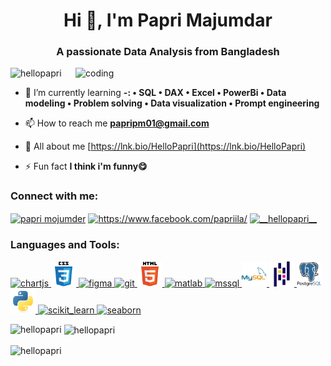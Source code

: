 <h1 align="center">Hi 👋, I'm Papri Majumdar</h1>
<h3 align="center">A passionate Data Analysis from Bangladesh</h3>
<img align="right" alt="coding" width="400" src= https://user-images.githubusercontent.com/89764162/216025420-8abe7bc6-0085-46a9-b5e8-27779e5f7a00.gif
<p align="left"> <img src="https://komarev.com/ghpvc/?username=hellopapri&label=Profile%20views&color=0e75b6&style=flat" alt="hellopapri" /> </p>

- 🌱 I’m currently learning **-:
• SQL
• DAX
• Excel
• PowerBi
• Data modeling
• Problem solving
• Data visualization
• Prompt engineering**

- 📫 How to reach me **papripm01@gmail.com**
  
- 📄 All about me [https://lnk.bio/HelloPapri](https://lnk.bio/HelloPapri)

- ⚡ Fun fact **I think i'm funny😋**

<h3 align="left">Connect with me:</h3>
<p align="left">
<a href="https://linkedin.com/in/papri mojumder" target="blank"><img align="center" src="https://raw.githubusercontent.com/rahuldkjain/github-profile-readme-generator/master/src/images/icons/Social/linked-in-alt.svg" alt="papri mojumder" height="30" width="40" /></a>
<a href="https://fb.com/https://www.facebook.com/papriila/" target="blank"><img align="center" src="https://raw.githubusercontent.com/rahuldkjain/github-profile-readme-generator/master/src/images/icons/Social/facebook.svg" alt="https://www.facebook.com/papriila/" height="30" width="40" /></a>
<a href="https://instagram.com/__hellopapri__" target="blank"><img align="center" src="https://raw.githubusercontent.com/rahuldkjain/github-profile-readme-generator/master/src/images/icons/Social/instagram.svg" alt="__hellopapri__" height="30" width="40" /></a>
</p>


<h3 align="left">Languages and Tools:</h3>
<p align="left"> <a href="https://www.chartjs.org" target="_blank" rel="noreferrer"> <img src="https://www.chartjs.org/media/logo-title.svg" alt="chartjs" width="40" height="40"/> </a> <a href="https://www.w3schools.com/css/" target="_blank" rel="noreferrer"> <img src="https://raw.githubusercontent.com/devicons/devicon/master/icons/css3/css3-original-wordmark.svg" alt="css3" width="40" height="40"/> </a> <a href="https://www.figma.com/" target="_blank" rel="noreferrer"> <img src="https://www.vectorlogo.zone/logos/figma/figma-icon.svg" alt="figma" width="40" height="40"/> </a> <a href="https://git-scm.com/" target="_blank" rel="noreferrer"> <img src="https://www.vectorlogo.zone/logos/git-scm/git-scm-icon.svg" alt="git" width="40" height="40"/> </a> <a href="https://www.w3.org/html/" target="_blank" rel="noreferrer"> <img src="https://raw.githubusercontent.com/devicons/devicon/master/icons/html5/html5-original-wordmark.svg" alt="html5" width="40" height="40"/> </a> <a href="https://www.mathworks.com/" target="_blank" rel="noreferrer"> <img src="https://upload.wikimedia.org/wikipedia/commons/2/21/Matlab_Logo.png" alt="matlab" width="40" height="40"/> </a> <a href="https://www.microsoft.com/en-us/sql-server" target="_blank" rel="noreferrer"> <img src="https://www.svgrepo.com/show/303229/microsoft-sql-server-logo.svg" alt="mssql" width="40" height="40"/> </a> <a href="https://www.mysql.com/" target="_blank" rel="noreferrer"> <img src="https://raw.githubusercontent.com/devicons/devicon/master/icons/mysql/mysql-original-wordmark.svg" alt="mysql" width="40" height="40"/> </a> <a href="https://pandas.pydata.org/" target="_blank" rel="noreferrer"> <img src="https://raw.githubusercontent.com/devicons/devicon/2ae2a900d2f041da66e950e4d48052658d850630/icons/pandas/pandas-original.svg" alt="pandas" width="40" height="40"/> </a> <a href="https://www.postgresql.org" target="_blank" rel="noreferrer"> <img src="https://raw.githubusercontent.com/devicons/devicon/master/icons/postgresql/postgresql-original-wordmark.svg" alt="postgresql" width="40" height="40"/> </a> <a href="https://www.python.org" target="_blank" rel="noreferrer"> <img src="https://raw.githubusercontent.com/devicons/devicon/master/icons/python/python-original.svg" alt="python" width="40" height="40"/> </a> <a href="https://scikit-learn.org/" target="_blank" rel="noreferrer"> <img src="https://upload.wikimedia.org/wikipedia/commons/0/05/Scikit_learn_logo_small.svg" alt="scikit_learn" width="40" height="40"/> </a> <a href="https://seaborn.pydata.org/" target="_blank" rel="noreferrer"> <img src="https://seaborn.pydata.org/_images/logo-mark-lightbg.svg" alt="seaborn" width="40" height="40"/> </a> </p>



<p><img align="left" src="https://github-readme-stats.vercel.app/api/top-langs?username=hellopapri&show_icons=true&locale=en&layout=compact" alt="hellopapri" /></p>

<p>&nbsp;<img align="center" src="https://github-readme-stats.vercel.app/api?username=hellopapri&show_icons=true&locale=en" alt="hellopapri" /></p>

<p><img align="center" src="https://github-readme-streak-stats.herokuapp.com/?user=hellopapri&" alt="hellopapri" /></p>

